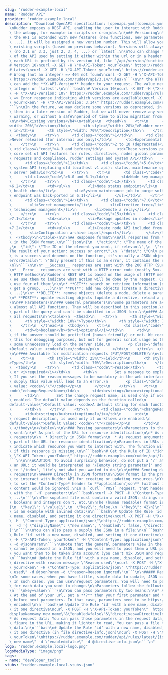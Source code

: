 ```yaml
---
slug: "rudder-example-local"
name: "Rudder API"
provider: "rudder.example.local"
description: "Download OpenAPI specification: [openapi.yml](openapi.yml)\n\n# Introduction\n\
  \nRudder exposes a REST API, enabling the user to interact with Rudder without using\
  \ the webapp, for example in scripts or cronjobs.\n\n## Versioning\n\nEach time\
  \ the API is extended with new features (new functions, new parameters, new responses,\
  \ ...), it will be assigned a new version number. This will allow you\nto keep your\
  \ existing scripts (based on previous behavior). Versions will always be integers\
  \ (no 2.1 or 3.3, just 2, 3, 4, ...) or `latest`.\n\nYou can change the version\
  \ of the API used by setting it either within the url or in a header:\n\n* the URL:\
  \ each URL is prefixed by its version id, like `/api/version/function`.\n\n```bash\n\
  # Version 10\ncurl -X GET -H \"X-API-Token: yourToken\" https://rudder.example.com/rudder/api/10/rules\n\
  # Latest\ncurl -X GET -H \"X-API-Token: yourToken\" https://rudder.example.com/rudder/api/latest/rules\n\
  # Wrong (not an integer) => 404 not found\ncurl -X GET -H \"X-API-Token: yourToken\"\
  \ https://rudder.example.com/rudder/api/3.14/rules\n```\n\n* the HTTP headers. You\
  \ can add the **X-API-Version** header to your request. The value needs to be an\
  \ integer or `latest`.\n\n```bash\n# Version 10\ncurl -X GET -H \"X-API-Token: yourToken\"\
  \ -H \"X-API-Version: 10\" https://rudder.example.com/rudder/api/rules\n# Wrong\
  \ => Error response indicating which versions are available\ncurl -X GET -H \"X-API-Token:\
  \ yourToken\" -H \"X-API-Version: 3.14\" https://rudder.example.com/rudder/api/rules\n\
  ```\n\nIn the future, we may declare some versions as deprecated, in order to remove\
  \ them in a later version of Rudder, but we will never remove any versions without\
  \ warning, or without a safe\nperiod of time to allow migration from previous versions.\n\
  \n\n<h4>Existing versions</h4>\n<table>\n  <thead>\n    <tr>\n      <th style=\"\
  width: 20%\">Version</th>\n      <th style=\"width: 20%\">Rudder versions it appeared\
  \ in</th>\n      <th style=\"width: 70%\">Description</th>\n    </tr>\n  </thead>\n\
  \  <tbody>\n    <tr>\n      <td class=\"code\">1</td>\n      <td class=\"code\"\
  >Never released (for internal use only)</td>\n      <td>Experimental version</td>\n\
  \    </tr>\n    <tr>\n      <td class=\"code\">2 to 10 (deprecated)</td>\n     \
  \ <td class=\"code\">4.3 and before</td>\n      <td>These versions provided the\
  \ core set of API features for rules, directives, nodes global parameters, change\
  \ requests and compliance, rudder settings and system API</td>\n    </tr>\n    <tr>\n\
  \      <td class=\"code\">11</td>\n      <td class=\"code\">5.0</td>\n      <td>New\
  \ system API (replacing old localhost v1 api): status, maintenance operations and\
  \ server behavior</td>\n    </tr>\n    <tr>\n      <td class=\"code\">12</td>\n\
  \      <td class=\"code\">6.0 and 6.1</td>\n      <td>Node key management</td>\n\
  \    </tr>\n    <tr>\n      <td class=\"code\">13</td>\n      <td class=\"code\"\
  >6.2</td>\n      <td><ul>\n        <li>Node status endpoint</li>\n        <li>System\
  \ health check</li>\n        <li>System maintenance job to purge software [that\
  \ endpoint was back-ported in 6.1]</li>\n      </ul></td>\n    </tr>\n    <tr>\n\
  \      <td class=\"code\">14</td>\n      <td class=\"code\">7.0</td>\n      <td><ul>\n\
  \        <li>Secret management</li>\n        <li>Directive tree</li>\n        <li>Improve\
  \ techniques management</li>\n        <li>Demote a relay</li>\n      </ul></td>\n\
  \    </tr>\n    <tr>\n      <td class=\"code\">15</td>\n      <td class=\"code\"\
  >7.1</td>\n      <td><ul>\n        <li>Package updates in nodes</li>\n      </ul></td>\n\
  \    </tr>\n    <tr>\n      <td class=\"code\">16</td>\n      <td class=\"code\"\
  >7.2</td>\n      <td><ul>\n        <li>Create node API included from plugin</li>\n\
  \        <li>Configuration archive import/export</li>\n      </ul></td>\n    </tr>\n\
  \  </tbody>\n</table>\n\n\n## Response format\n\nAll responses from the API are\
  \ in the JSON format.\n\n```json\n{\n  \"action\": \"The name of the called function\"\
  ,\n  \"id\": \"The ID of the element you want, if relevant\",\n  \"result\": \"\
  The result of your action: success or error\",\n  \"data\": \"Only present if this\
  \ is a success and depends on the function, it's usually a JSON object\",\n  \"\
  errorDetails\": \"Only present if this is an error, it contains the error message\"\
  \n}\n```\n\n\n* __Success__ responses are sent with the 200 HTTP (Success) code\n\
  \n* __Error__ responses are sent with a HTTP error code (mostly 5xx...)\n\n\n##\
  \ HTTP method\n\nRudder's REST API is based on the usage of [HTTP methods](http://www.w3.org/Protocols/rfc2616/rfc2616-sec9.html).\
  \ We use them to indicate what action will be done by the request. Currently, we\
  \ use four of them:\n\n\n* **GET**: search or retrieve information (get rule details,\
  \ get a group, ...)\n\n* **PUT**: add new objects (create a directive, clone a Rule,\
  \ ...)\n\n* **DELETE**: remove objects (delete a node, delete a parameter, ...)\n\
  \n* **POST**: update existing objects (update a directive, reload a group, ...)\n\
  \n\n## Parameters\n\n### General parameters\n\nSome parameters are available for\
  \ almost all API functions. They will be described in this section.\nThey must be\
  \ part of the query and can't be submitted in a JSON form.\n\n#### Available for\
  \ all requests\n\n<table>\n  <thead>\n    <tr>\n      <th style=\"width: 30%\">Field</th>\n\
  \      <th style=\"width: 10%\">Type</th>\n      <th style=\"width: 70%\">Description</th>\n\
  \    </tr>\n  </thead>\n  <tbody>\n    <tr>\n      <td class=\"code\">prettify</td>\n\
  \      <td><b>boolean</b><br><i>optional</i></td>\n      <td>\n        Determine\
  \ if the answer should be prettified (human friendly) or not. We recommend using\
  \ this for debugging purposes, but not for general script usage as this does add\
  \ some unnecessary load on the server side.\n        <p class=\"default-value\"\
  >Default value: <code>false</code></p>\n      </td>\n    </tr>\n  </tbody>\n</table>\n\
  \n\n#### Available for modification requests (PUT/POST/DELETE)\n\n<table>\n  <thead>\n\
  \    <tr>\n      <th style=\"width: 25%\">Field</th>\n      <th style=\"width: 12%\"\
  >Type</th>\n      <th style=\"width: 70%\">Description</th>\n    </tr>\n  </thead>\n\
  \  <tbody>\n    <tr>\n      <td class=\"code\">reason</td>\n      <td><b>string</b><br><i>optional</i>\
  \ or <i>required</i></td>\n      <td>\n        Set a message to explain the change.\
  \ If you set the reason messages to be mandatory in the web interface, failing to\
  \ supply this value will lead to an error.\n        <p class=\"default-value\">Default\
  \ value: <code>\"\"</code></p>\n      </td>\n    </tr>\n    <tr>\n      <td class=\"\
  code\">changeRequestName</td>\n      <td><b>string</b><br><i>optional</i></td>\n\
  \      <td>\n        Set the change request name, is used only if workflows are\
  \ enabled. The default value depends on the function called\n        <p class=\"\
  default-value\">Default value: <code>A default string for each function</code></p>\n\
  \      </td>\n    </tr>\n    <tr>\n      <td class=\"code\">changeRequestDescription</td>\n\
  \      <td><b>string</b><br><i>optional</i></td>\n      <td>\n        Set the change\
  \ request description, is used only if workflows are enabled.\n        <p class=\"\
  default-value\">Default value: <code>\"\"</code></p>\n      </td>\n    </tr>\n \
  \ </tbody>\n</table>\n\n\n### Passing parameters\n\nParameters to the API can be\
  \ sent:\n\n* As part of the URL for resource identification\n\n* As data for POST/PUT\
  \ requests\n\n  * Directly in JSON format\n\n  * As request arguments\n\n#### As\
  \ part of the URL for resource identification\n\nParameters in URLs are used to\
  \ indicate which resource you want to interact with. The function will not work\
  \ if this resource is missing.\n\n```bash\n# Get the Rule of ID \"id\"\ncurl -H\
  \ \"X-API-Token: yourToken\" https://rudder.example.com/rudder/api/latest/rules/id\n\
  ```\n\n\n\nCAUTION: To avoid surprising behavior, do not put a '/' at the end of\
  \ an URL: it would be interpreted as '/[empty string parameter]' and redirected\
  \ to '/index', likely not what you wanted to do.\n\n\n#### Sending data for POST/PUT\
  \ requests\n\n##### Directly in JSON format\n\nJSON format is the preferred way\
  \ to interact with Rudder API for creating or updating resources.\nYou'll also have\
  \ to set the *Content-Type* header to **application/json** (without it the JSON\
  \ content would be ignored).\nIn a `curl` `POST` request, that header can be provided\
  \ with the `-H` parameter:\n\n```bash\ncurl -X POST -H \"Content-Type: application/json\"\
  \ ...\n```\n\nThe supplied file must contain a valid JSON: strings need quotes,\
  \ booleans and integers don't, etc.\n\nThe (human readable) format is:\n\n```json\n\
  {\n  \"key1\": \"value1\",\n  \"key2\": false,\n  \"key3\": 42\n}\n```\n\n\nHere\
  \ is an example with inlined data:\n\n```bash\n# Update the Rule 'id' with a new\
  \ name, disabled, and setting it one directive\ncurl -X POST -H \"X-API-Token: yourToken\"\
  \ -H  \"Content-Type: application/json\"\nhttps://rudder.example.com/rudder/api/rules/latest/{id}\n\
  \  -d '{ \"displayName\": \"new name\", \"enabled\": false, \"directives\": \"directiveId\"\
  }'\n```\n\nYou can also pass a supply the JSON in a file:\n\n```bash\n# Update the\
  \ Rule 'id' with a new name, disabled, and setting it one directive\ncurl -X POST\
  \ -H \"X-API-Token: yourToken\" -H \"Content-Type: application/json\" https://rudder.example.com/rudder/api/rules/latest/{id}\
  \ -d @jsonParam\n```\n\nNote that the general parameters view in the previous chapter\
  \ cannot be passed in a JSON, and you will need to pass them a URL parameters if\
  \ you want them to be taken into account (you can't mix JSON and request parameters):\n\
  \n```bash\n# Update the Rule 'id' with a new name, disabled, and setting it one\
  \ directive with reason message \"Reason used\"\ncurl -X POST -H \"X-API-Token:\
  \ yourToken\" -H \"Content-Type: application/json\" \"https://rudder.example.com/rudder/api/rules/latest/{id}?reason=Reason\
  \ used\" -d @jsonParam -d \"reason=Reason ignored\"\n```\n\n##### Request parameters\n\
  \nIn some cases, when you have little, simple data to update, JSON can feel bloated.\
  \ In such cases, you can use\nrequest parameters. You will need to pass one parameter\
  \ for each data you want to change.\n\nParameters follow the following schema:\n\
  \n```\nkey=value\n```\n\nYou can pass parameters by two means:\n\n* As query parameters:\
  \ At the end of your url, put a **?** then your first parameter and then a **&**\
  \ before next parameters. In that case, parameters need to be https://en.wikipedia.org/wiki/Percent-encoding[URL\
  \ encoded]\n\n```bash\n# Update the Rule 'id' with a new name, disabled, and setting\
  \ it one directive\ncurl -X POST -H \"X-API-Token: yourToken\"  https://rudder.example.com/rudder/api/rules/latest/{id}?\"\
  displayName=my new name\"&\"enabled=false\"&\"directives=aDirectiveId\"\n```\n\n\
  * As request data: You can pass those parameters in the request data, they won't\
  \ figure in the URL, making it lighter to read, You can pass a file that contains\
  \ data.\n\n```bash\n# Update the Rule 'id' with a new name, disabled, and setting\
  \ it one directive (in file directive-info.json)\ncurl -X POST -H \"X-API-Token:\
  \ yourToken\"\nhttps://rudder.example.com/rudder/api/rules/latest/{id} -d \"displayName=my\
  \ new name\" -d \"enabled=false\" -d @directive-info.json\n```\n"
logo: "rudder.example.local-logo.png"
logoMediaType: "image/png"
tags:
- name: "developer_tools"
stubs: "rudder.example.local-stubs.json"
---
```

